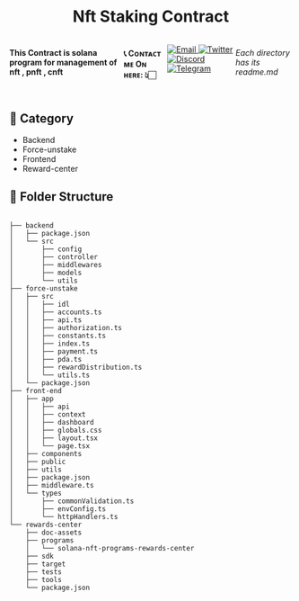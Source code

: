 <!DOCTYPE html>
<html lang="en">
  <head>
    <meta charset="UTF-8" />
    <meta name="viewport" content="width=device-width, initial-scale=1.0" />
    <meta
      name="description"
      content="solana staking contract - pnft , cnft , nft"
    />
  </head>
  <body>

<h1 style="text-align: center;">Nft Staking Contract</h1>

<div style="display:flex; justify-content:space-between">
    <h4 style="float: left;">This Contract is solana program for management of nft , pnft , cnft</h4>

<h4> 📞 Cᴏɴᴛᴀᴄᴛ ᴍᴇ Oɴ ʜᴇʀᴇ: 👆🏻 </h4>

<p> 
    <a href="mailto:nakao95911@gmail.com" target="_blank">
        <img alt="Email"
        src="https://img.shields.io/badge/Email-00599c?style=for-the-badge&logo=gmail&logoColor=white"/>
    </a>
     <a href="https://x.com/_wizardev" target="_blank"><img alt="Twitter"
        src="https://img.shields.io/badge/Twitter-000000?style=for-the-badge&logo=x&logoColor=white"/></a>
    <a href="https://discordapp.com/users/471524111512764447" target="_blank"><img alt="Discord"
        src="https://img.shields.io/badge/Discord-7289DA?style=for-the-badge&logo=discord&logoColor=white"/></a>
    <a href="https://t.me/wizardev" target="_blank"><img alt="Telegram"
        src="https://img.shields.io/badge/Telegram-26A5E4?style=for-the-badge&logo=telegram&logoColor=white"/></a>
</p>

<h6 style="float: right;">Each directory has its readme.md</h6>
</div>

<h2>📁 Category</h2>
<div>
 
- Backend
- Force-unstake
- Frontend
- Reward-center

## 📁 Folder Structure

```

├── backend
│   ├── package.json
│   └── src
│       ├── config
│       ├── controller
│       ├── middlewares
│       ├── models
│       └── utils
├── force-unstake
│   ├── src
│   │   ├── idl
│   │   ├── accounts.ts
│   │   ├── api.ts
│   │   ├── authorization.ts
│   │   ├── constants.ts
│   │   ├── index.ts
│   │   ├── payment.ts
│   │   ├── pda.ts
│   │   ├── rewardDistribution.ts
│   │   └── utils.ts
│   └── package.json
├── front-end
│   ├── app
│   │   ├── api
│   │   ├── context
│   │   ├── dashboard
│   │   ├── globals.css
│   │   ├── layout.tsx
│   │   └── page.tsx
│   ├── components
│   ├── public
│   ├── utils
│   ├── package.json
│   ├── middleware.ts
│   └── types
│       ├── commonValidation.ts
│       ├── envConfig.ts
│       └── httpHandlers.ts
└── rewards-center
    ├── doc-assets
    ├── programs
    │   └── solana-nft-programs-rewards-center
    ├── sdk
    ├── target
    ├── tests
    ├── tools
    └── package.json

```
